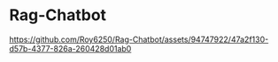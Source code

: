 # Rag-Chatbot
https://github.com/Roy6250/Rag-Chatbot/assets/94747922/47a2f130-d57b-4377-826a-260428d01ab0

